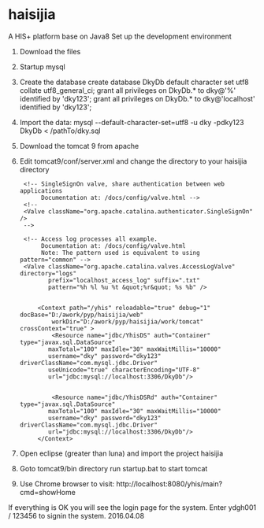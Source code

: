 # haisijia
A HIS+ platform base on Java8
Set up the development environment
1. Download the files
2. Startup mysql
3. Create the database
create database DkyDb default character set utf8 collate utf8_general_ci;
grant all privileges on DkyDb.* to dky@'%' identified by 'dky123';
grant all privileges on DkyDb.* to dky@'localhost' identified by 'dky123';
4. Import the data:
mysql --default-character-set=utf8 -u dky -pdky123 DkyDb < /pathTo/dky.sql
5. Download the tomcat 9 from apache
6. Edit tomcat9/conf/server.xml and change the directory to your haisijia directory

      <Host name="localhost"  appBase="webapps"
            unpackWARs="true" autoDeploy="true">
			

        <!-- SingleSignOn valve, share authentication between web applications
             Documentation at: /docs/config/valve.html -->
        <!--
        <Valve className="org.apache.catalina.authenticator.SingleSignOn" />
        -->

        <!-- Access log processes all example.
             Documentation at: /docs/config/valve.html
             Note: The pattern used is equivalent to using pattern="common" -->
        <Valve className="org.apache.catalina.valves.AccessLogValve" directory="logs"
               prefix="localhost_access_log" suffix=".txt"
               pattern="%h %l %u %t &quot;%r&quot; %s %b" />
			   
			   
			<Context path="/yhis" reloadable="true" debug="1" docBase="D:/awork/pyp/haisijia/web" 
				workDir="D:/awork/pyp/haisijia/work/tomcat" crossContext="true" >
				<Resource name="jdbc/YhisDS" auth="Container" type="javax.sql.DataSource"
               maxTotal="100" maxIdle="30" maxWaitMillis="10000"
               username="dky" password="dky123" driverClassName="com.mysql.jdbc.Driver"
			   useUnicode="true" characterEncoding="UTF-8" 
               url="jdbc:mysql://localhost:3306/DkyDb"/>
			   
			   
				<Resource name="jdbc/YhisDSRd" auth="Container" type="javax.sql.DataSource"
               maxTotal="100" maxIdle="30" maxWaitMillis="10000"
               username="dky" password="dky123" driverClassName="com.mysql.jdbc.Driver"
               url="jdbc:mysql://localhost:3306/DkyDb"/>
			</Context>

      </Host>
7. Open eclipse (greater than luna) and import the project haisijia
8. Goto tomcat9/bin directory run startup.bat to start tomcat
9. Use Chrome browser to visit: http://localhost:8080/yhis/main?cmd=showHome

If everything is OK you will see the login page for the system. Enter ydgh001 / 123456 to signin the system.
2016.04.08
